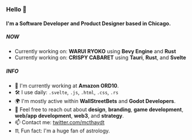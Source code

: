 ### Hello 🍃

#### I'm a Software Developer and Product Designer based in Chicago.

##### NOW

- Currently working on: **WARUI RYOKO** using **Bevy Engine** and **Rust**
- Currently working on: **CRISPY CABARET** using **Tauri**, **Rust**, and **Svelte**

##### INFO

- 🏢 I'm currently working at **Amazon ORD10**.
- 🛠 I use daily: `.svelte`, `.js`, `.html`, `.css`, `.rs`
- 🌍 I'm mostly active within **WallStreetBets** and **Godot Developers**.
- 💬 Feel free to reach out about **design**, **branding**, **game development**, **web/app development**, **web3**, and **strategy**.
- 📫 Contact me: [twitter.com/mcthaydt](https://twitter.com/mcthaydt)
- ♏️ Fun fact: I'm a huge fan of astrology.
